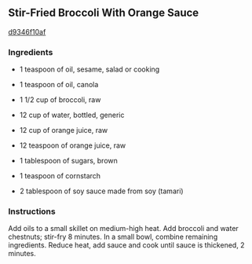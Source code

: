 ## Stir-Fried Broccoli With Orange Sauce

[d9346f10af](http://www.food.com/recipe/stir-fried-broccoli-with-orange-sauce-333396)

### Ingredients

 - 1 teaspoon of oil, sesame, salad or cooking

 - 1 teaspoon of oil, canola

 - 1 1/2 cup of broccoli, raw

 - 12 cup of water, bottled, generic

 - 12 cup of orange juice, raw

 - 12 teaspoon of orange juice, raw

 - 1 tablespoon of sugars, brown

 - 1 teaspoon of cornstarch

 - 2 tablespoon of soy sauce made from soy (tamari)

### Instructions

Add oils to a small skillet on medium-high heat. Add broccoli and water chestnuts; stir-fry 8 minutes. In a small bowl, combine remaining ingredients. Reduce heat, add sauce and cook until sauce is thickened, 2 minutes.